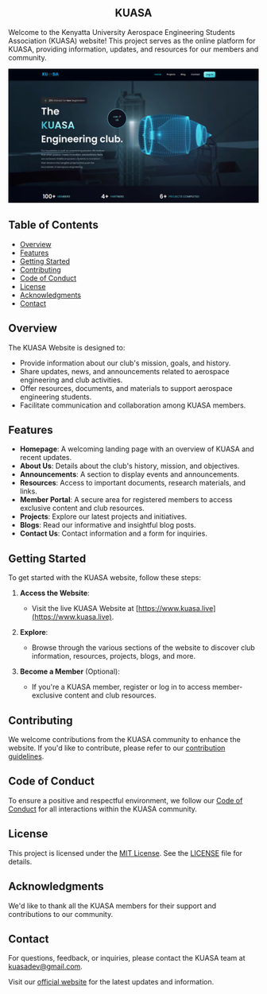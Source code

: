 <h2 align="center">
KUASA
</h2>

Welcome to the Kenyatta University Aerospace Engineering Students Association (KUASA) website! This project serves as the online platform for KUASA, providing information, updates, and resources for our members and community.
</br>

![KUASA Homepage](/src/assets/homepage.png)

## Table of Contents

- [Overview](#overview)
- [Features](#features)
- [Getting Started](#getting-started)
- [Contributing](#contributing)
- [Code of Conduct](#code-of-conduct)
- [License](#license)
- [Acknowledgments](#acknowledgments)
- [Contact](#contact)

## Overview

The KUASA Website is designed to:

- Provide information about our club's mission, goals, and history.
- Share updates, news, and announcements related to aerospace engineering and club activities.
- Offer resources, documents, and materials to support aerospace engineering students.
- Facilitate communication and collaboration among KUASA members.

## Features

- **Homepage**: A welcoming landing page with an overview of KUASA and recent updates.
- **About Us**: Details about the club's history, mission, and objectives.
- **Announcements**: A section to display events and announcements.
- **Resources**: Access to important documents, research materials, and links.
- **Member Portal**: A secure area for registered members to access exclusive content and club resources.
- **Projects**: Explore our latest projects and initiatives.
- **Blogs**: Read our informative and insightful blog posts.
- **Contact Us**: Contact information and a form for inquiries.

## Getting Started

To get started with the KUASA website, follow these steps:

1. **Access the Website**:

   - Visit the live KUASA Website at [https://www.kuasa.live](https://www.kuasa.live).

2. **Explore**:

   - Browse through the various sections of the website to discover club information, resources, projects, blogs, and more.

3. **Become a Member** (Optional):
   - If you're a KUASA member, register or log in to access member-exclusive content and club resources.

## Contributing

We welcome contributions from the KUASA community to enhance the website. If you'd like to contribute, please refer to our [contribution guidelines](CONTRIBUTING.md).

## Code of Conduct

To ensure a positive and respectful environment, we follow our [Code of Conduct](CONTRIBUTING.md) for all interactions within the KUASA community.

## License

This project is licensed under the [MIT License](LICENSE). See the [LICENSE](LICENSE) file for details.

## Acknowledgments

We'd like to thank all the KUASA members for their support and contributions to our community.

## Contact

For questions, feedback, or inquiries, please contact the KUASA team at [kuasadev@gmail.com](mailto:kuasadev@gmail.com).

Visit our [official website](https://kuasa.live) for the latest updates and information.
